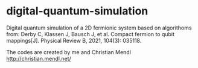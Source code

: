 # digital-quantum-simulation
Digital quantum simulation of a 2D fermionic system based on algorithoms from:
Derby C, Klassen J, Bausch J, et al. Compact fermion to qubit mappings[J]. Physical Review B, 2021, 104(3): 035118.

The codes are created by me and Christian Mendl http://christian.mendl.net/
